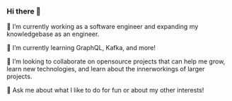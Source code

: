 ### Hi there 👋

<!--
**garrettmichiels/garrettmichiels** is a ✨ _special_ ✨ repository because its `README.md` (this file) appears on your GitHub profile.

Here are some ideas to get you started:

- 🔭 I’m currently working on ...
- 🌱 I’m currently learning ...
- 👯 I’m looking to collaborate on ...
- 🤔 I’m looking for help with ...
- 💬 Ask me about ...
- 📫 How to reach me: ...
- 😄 Pronouns: ...
- ⚡ Fun fact: ...


Add section about technologies:
Tools and Technologies:
Linux
Spring JPA
Spring Boot
Git, GitHub, GitLab
CI/CD Pipelines
Bash Scripting
Java
Python
OCaml
SQL
Redis
MongoDB
Postgresql
FrontEnd: NodeJS, ReactJS
VSCode
IntelliJ
Kubernetes
Docker
Kafka
Postman
Flyway
Microservices
Authentication
-->

🔭 I’m currently working as a software engineer and expanding my knowledgebase as an engineer.

🌱 I’m currently learning GraphQL, Kafka, and more!

👯 I’m looking to collaborate on opensource projects that can help me grow, learn new technologies, and learn about the innerworkings of larger projects.

💬 Ask me about what I like to do for fun or about my other interests!
